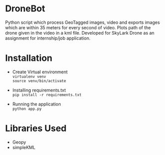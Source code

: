 # DroneBot

Python script which process GeoTagged images, video and exports images which are within 35 meters for every second of video.
Plots path of the drone given in the video in a kml file.
Developed for SkyLark Drone as an assignment for internship/job application.

# Installation

- Create Virtual environment <br>
 `virtualenv venv` <br>
 `source venv/bin/activate`

- Installing requirements.txt <br>
`pip install -r requirements.txt`

- Running the application <br>
`python app.py`

# Libraries Used
- Geopy
- simpleKML


